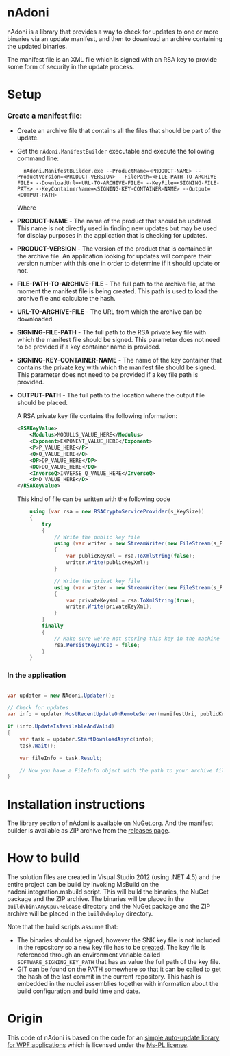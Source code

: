 # nAdoni

nAdoni is a library that provides a way to check for updates to one or more binaries via an update manifest, and then to download an archive containing the updated binaries. 

The manifest file is an XML file which is signed with an RSA key to provide some form of security in the update process. 

# Setup

### Create a manifest file:

* Create an archive file that contains all the files that should be part of the update.
* Get the `nAdoni.ManifestBuilder` executable and execute the following command line:

        nAdoni.ManifestBuilder.exe --ProductName=<PRODUCT-NAME> --ProductVersion=<PRODUCT-VERSION> --FilePath=<FILE-PATH-TO-ARCHIVE-FILE> --DownloadUrl=<URL-TO-ARCHIVE-FILE> --KeyFile=<SIGNING-FILE-PATH> --KeyContainerName=<SIGNING-KEY-CONTAINER-NAME> --Output=<OUTPUT-PATH>

	Where
 * __PRODUCT-NAME__ - The name of the product that should be updated. This name is not directly used in finding new updates but may be used for display purposes in the application that is checking for updates.
 * __PRODUCT-VERSION__ - The version of the product that is contained in the archive file. An application looking for updates will compare their version number with this one in order to determine if it should update or not.
 * __FILE-PATH-TO-ARCHIVE-FILE__ - The full path to the archive file, at the moment the manifest file is being created. This path is used to load the archive file and calculate the hash.
 * __URL-TO-ARCHIVE-FILE__ - The URL from which the archive can be downloaded. 
 * __SIGNING-FILE-PATH__ - The full path to the RSA private key file with which the manifest file should be signed. This parameter does not need to be provided if a key container name is provided.
 * __SIGNING-KEY-CONTAINER-NAME__ - The name of the key container that contains the private key with which the manifest file should be signed. This parameter does not need to be provided if a key file path is provided.
 * __OUTPUT-PATH__ - The full path to the location where the output file should be placed.

	A RSA private key file contains the following information:

	``` xml
	<RSAKeyValue>
	    <Modulus>MODULUS_VALUE_HERE</Modulus>
	    <Exponent>EXPONENT_VALUE_HERE</Exponent>
	    <P>P_VALUE_HERE</P>
	    <Q>Q_VALUE_HERE</Q>
	    <DP>DP_VALUE_HERE</DP>
	    <DQ>DQ_VALUE_HERE</DQ>
	    <InverseQ>INVERSE_Q_VALUE_HERE</InverseQ>
	    <D>D_VALUE_HERE</D>
	</RSAKeyValue>
	```
	
	This kind of file can be written with the following code
	
	``` c#
		using (var rsa = new RSACryptoServiceProvider(s_KeySize))
	    {
	        try
	        {
	            // Write the public key file
	            using (var writer = new StreamWriter(new FileStream(s_PublicKeyFile, FileMode.Create, FileAccess.Write, FileShare.None)))
	            {
	                var publicKeyXml = rsa.ToXmlString(false);
	                writer.Write(publicKeyXml);
	            }
	
	            // Write the privat key file
	            using (var writer = new StreamWriter(new FileStream(s_PrivateKeyFile, FileMode.Create, FileAccess.Write, FileShare.None)))
	            {
	                var privateKeyXml = rsa.ToXmlString(true);
	                writer.Write(privateKeyXml);
	            }
	        }
	        finally
	        {
	            // Make sure we're not storing this key in the machine container.
	            rsa.PersistKeyInCsp = false;
	        }
	    }
	```

### In the application

``` c#

var updater = new NAdoni.Updater();

// Check for updates
var info = updater.MostRecentUpdateOnRemoteServer(manifestUri, publicKeyXml, currentVersion);

if (info.UpdateIsAvailableAndValid)
{
	var task = updater.StartDownloadAsync(info);
	task.Wait();

	var fileInfo = task.Result;

	// Now you have a FileInfo object with the path to your archive file
}

```


# Installation instructions

The library section of nAdoni is available on [NuGet.org](http://www.nuget.org). And the manifest builder is available as ZIP archive from the [releases page](https://github.com/pvandervelde/nAdoni/releases).


# How to build

The solution files are created in Visual Studio 2012 (using .NET 4.5) and the entire project can be build by invoking MsBuild on the nadoni.integration.msbuild script. This will build the binaries, the NuGet package and the ZIP archive. The binaries will be placed in the `build\bin\AnyCpu\Release` directory and the NuGet package and the ZIP archive will be placed in the `build\deploy` directory.

Note that the build scripts assume that:

* The binaries should be signed, however the SNK key file is not included in the repository so a new key file has to be [created][snkfile_msdn]. The key file is referenced through an environment variable called `SOFTWARE_SIGNING_KEY_PATH` that has as value the full path of the key file. 
* GIT can be found on the PATH somewhere so that it can be called to get the hash of the last commit in the current repository. This hash is embedded in the nuclei assemblies together with information about the build configuration and build time and date.

# Origin
This code of nAdoni is based on the code for an [simple auto-update library for WPF applications](http://blogs.msdn.com/b/dotnetinterop/archive/2008/03/28/simple-auto-update-for-wpf-apps.aspx) which is licensed under the [Ms-PL license](http://opensource.org/licenses/ms-pl).

[snkfile_msdn]: http://msdn.microsoft.com/en-us/library/6f05ezxy(v=vs.110).aspx